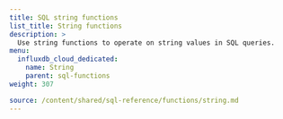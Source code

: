 ```yaml
---
title: SQL string functions
list_title: String functions
description: >
  Use string functions to operate on string values in SQL queries.
menu:
  influxdb_cloud_dedicated:
    name: String
    parent: sql-functions    
weight: 307

source: /content/shared/sql-reference/functions/string.md
---
```


<!-- 
The content of this page is at /content/shared/sql-reference/functions/string.md
-->
